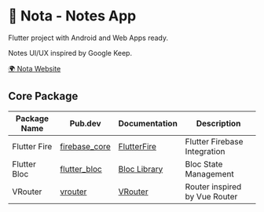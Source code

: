 # 📒 Nota - Notes App

Flutter project with Android and Web Apps ready.

Notes UI/UX inspired by Google Keep.

[🌍 Nota Website](https://nota-71534.web.app/)

## Core Package

| Package Name | Pub.dev                                                 | Documentation                                | Description                   |
| ------------ | ------------------------------------------------------- | -------------------------------------------- | ----------------------------- |
| Flutter Fire | [firebase_core](https://pub.dev/packages/firebase_core) | [FlutterFire](https://firebase.flutter.dev/) | Flutter Firebase Integration  |
| Flutter Bloc | [flutter_bloc](https://pub.dev/packages/flutter_bloc)   | [Bloc Library](https://bloclibrary.dev/#/)   | Bloc State Management         |
| VRouter      | [vrouter](https://pub.dev/packages/vrouter)             | [VRouter](https://vrouter.dev/)              | Router inspired by Vue Router |

